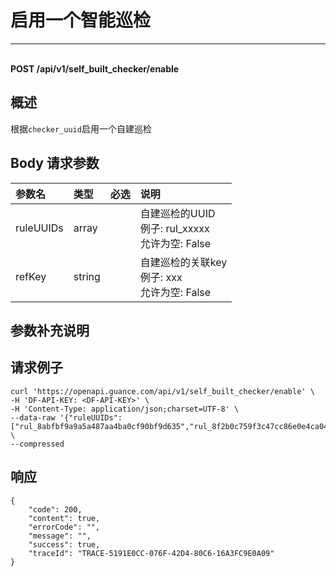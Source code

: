 # 启用一个智能巡检

---

<br />**POST /api/v1/self_built_checker/enable**

## 概述
根据`checker_uuid`启用一个自建巡检




## Body 请求参数

| 参数名        | 类型     | 必选   | 说明              |
|:-----------|:-------|:-----|:----------------|
| ruleUUIDs | array |  | 自建巡检的UUID<br>例子: rul_xxxxx <br>允许为空: False <br> |
| refKey | string |  | 自建巡检的关联key<br>例子: xxx <br>允许为空: False <br> |

## 参数补充说明





## 请求例子
```shell
curl 'https://openapi.guance.com/api/v1/self_built_checker/enable' \
-H 'DF-API-KEY: <DF-API-KEY>' \
-H 'Content-Type: application/json;charset=UTF-8' \
--data-raw '{"ruleUUIDs":["rul_8abfbf9a9a5a487aa4ba0cf90bf9d635","rul_8f2b0c759f3c47cc86e0e4ca042ca35a"]}' \
--compressed 
```




## 响应
```shell
{
    "code": 200,
    "content": true,
    "errorCode": "",
    "message": "",
    "success": true,
    "traceId": "TRACE-5191E0CC-076F-42D4-80C6-16A3FC9E0A09"
} 
```




